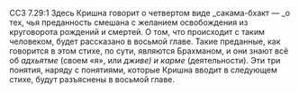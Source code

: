 ССЗ 7.29:1	Здесь Кришна говорит о четвертом виде _сакама-бхакт — _о тех, чья преданность смешана с желанием освобождения из круговорота рождений и смертей. О том, что происходит с таким человеком, будет рассказано в восьмой главе. Такие преданные, как говорится в этом стихе, по сути, являются Брахманом, и они знают всё об _адхьятме_ (своем «я», или _дживе) и карме_ (деятельности). Эти три понятия, наряду с понятиями, которые Кришна вводит в следующем стихе, будут разъяснены в восьмой главе.